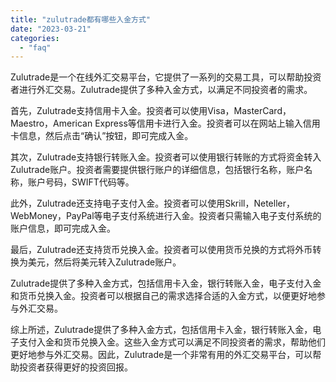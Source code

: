 ```yaml
---
title: "zulutrade都有哪些入金方式"
date: "2023-03-21"
categories: 
  - "faq"
---
```


Zulutrade是一个在线外汇交易平台，它提供了一系列的交易工具，可以帮助投资者进行外汇交易。Zulutrade提供了多种入金方式，以满足不同投资者的需求。

首先，Zulutrade支持信用卡入金。投资者可以使用Visa，MasterCard，Maestro，American Express等信用卡进行入金。投资者可以在网站上输入信用卡信息，然后点击“确认”按钮，即可完成入金。

其次，Zulutrade支持银行转账入金。投资者可以使用银行转账的方式将资金转入Zulutrade账户。投资者需要提供银行账户的详细信息，包括银行名称，账户名称，账户号码，SWIFT代码等。

此外，Zulutrade还支持电子支付入金。投资者可以使用Skrill，Neteller，WebMoney，PayPal等电子支付系统进行入金。投资者只需输入电子支付系统的账户信息，即可完成入金。

最后，Zulutrade还支持货币兑换入金。投资者可以使用货币兑换的方式将外币转换为美元，然后将美元转入Zulutrade账户。

Zulutrade提供了多种入金方式，包括信用卡入金，银行转账入金，电子支付入金和货币兑换入金。投资者可以根据自己的需求选择合适的入金方式，以便更好地参与外汇交易。

综上所述，Zulutrade提供了多种入金方式，包括信用卡入金，银行转账入金，电子支付入金和货币兑换入金。这些入金方式可以满足不同投资者的需求，帮助他们更好地参与外汇交易。因此，Zulutrade是一个非常有用的外汇交易平台，可以帮助投资者获得更好的投资回报。
